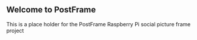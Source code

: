 ## Welcome to PostFrame

This is a place holder for the PostFrame Raspberry Pi social picture frame project

